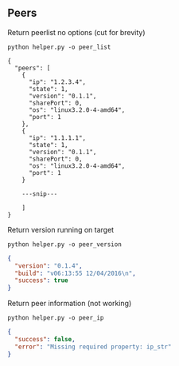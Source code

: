 ## Peers

Return peerlist no options (cut for brevity)

`python helper.py -o peer_list`

```
{
  "peers": [
    {
      "ip": "1.2.3.4",
      "state": 1,
      "version": "0.1.1",
      "sharePort": 0,
      "os": "linux3.2.0-4-amd64",
      "port": 1
    },
    {
      "ip": "1.1.1.1",
      "state": 1,
      "version": "0.1.1",
      "sharePort": 0,
      "os": "linux3.2.0-4-amd64",
      "port": 1
    }

    ---snip---

    ]
}
```

Return version running on target

`python helper.py -o peer_version`

```json
{
  "version": "0.1.4",
  "build": "v06:13:55 12/04/2016\n",
  "success": true
}
```

Return peer information (not working)

`python helper.py -o peer_ip`

```json
{
  "success": false,
  "error": "Missing required property: ip_str"
}
```

